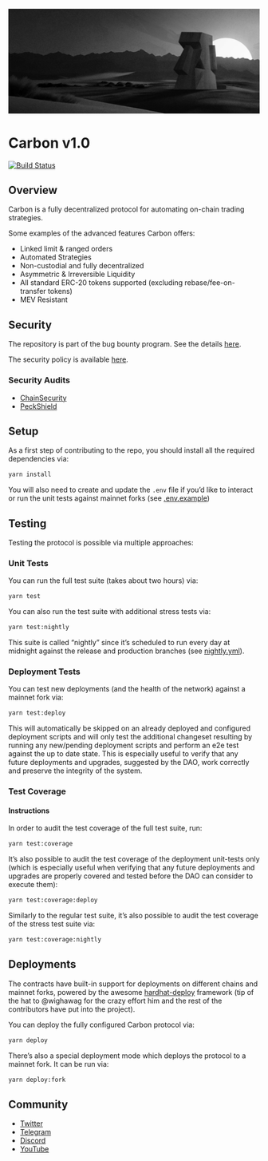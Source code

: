 ﻿![Carbon](./docs/images/carbon.jpg)

# Carbon v1.0

[![Build Status](https://github.com/bancorprotocol/carbon-contracts/actions/workflows/ci.yml/badge.svg?branch=master)](https://github.com/bancorprotocol/carbon-contracts/actions/workflows/ci.yml)

## Overview

Carbon is a fully decentralized protocol for automating on-chain trading strategies.

Some examples of the advanced features Carbon offers:

-   Linked limit & ranged orders
-   Automated Strategies
-   Non-custodial and fully decentralized
-   Asymmetric & Irreversible Liquidity
-   All standard ERC-20 tokens supported (excluding rebase/fee-on-transfer tokens)
-   MEV Resistant

## Security

The repository is part of the bug bounty program.
See the details [here](./docs/bug-bounty.md).

The security policy is available [here](./SECURITY.md).

### Security Audits

-   [ChainSecurity](docs/audits/ChainSecurity_Carbon_Audit_Report.pdf)
-   [PeckShield](docs/audits/PeckShield-Audit-Report-Carbon-v1.0.pdf)

## Setup

As a first step of contributing to the repo, you should install all the required dependencies via:

```sh
yarn install
```

You will also need to create and update the `.env` file if you’d like to interact or run the unit tests against mainnet forks (see [.env.example](./.env.example))

## Testing

Testing the protocol is possible via multiple approaches:

### Unit Tests

You can run the full test suite (takes about two hours) via:

```sh
yarn test
```

You can also run the test suite with additional stress tests via:

```sh
yarn test:nightly
```

This suite is called “nightly” since it’s scheduled to run every day at midnight against the release and production branches (see [nightly.yml](.github/workflows/nightly.yml)).

### Deployment Tests

You can test new deployments (and the health of the network) against a mainnet fork via:

```sh
yarn test:deploy
```

This will automatically be skipped on an already deployed and configured deployment scripts and will only test the additional changeset resulting by running any new/pending deployment scripts and perform an e2e test against the up to date state. This is especially useful to verify that any future deployments and upgrades, suggested by the DAO, work correctly and preserve the integrity of the system.

### Test Coverage

#### Instructions

In order to audit the test coverage of the full test suite, run:

```sh
yarn test:coverage
```

It’s also possible to audit the test coverage of the deployment unit-tests only (which is especially useful when verifying that any future deployments and upgrades are properly covered and tested before the DAO can consider to execute them):

```sh
yarn test:coverage:deploy
```

Similarly to the regular test suite, it’s also possible to audit the test coverage of the stress test suite via:

```sh
yarn test:coverage:nightly
```

## Deployments

The contracts have built-in support for deployments on different chains and mainnet forks, powered by the awesome [hardhat-deploy](https://github.com/wighawag/hardhat-deploy) framework (tip of the hat to @wighawag for the crazy effort him and the rest of the contributors have put into the project).

You can deploy the fully configured Carbon protocol via:

```sh
yarn deploy
```

There’s also a special deployment mode which deploys the protocol to a mainnet fork. It can be run via:

```sh
yarn deploy:fork
```

## Community

-   [Twitter](https://twitter.com/carbondefixyz)
-   [Telegram](https://t.me/CarbonDeFixyz)
-   [Discord](https://discord.gg/aMVTbrmgD7)
-   [YouTube](https://www.youtube.com/c/BancorProtocol)
